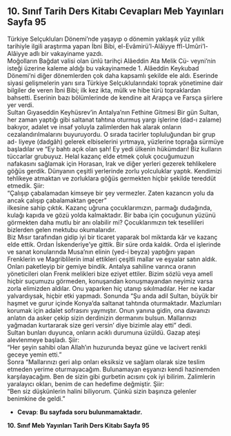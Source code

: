 ## 10. Sınıf Tarih Ders Kitabı Cevapları Meb Yayınları Sayfa 95

Türkiye Selçukluları Dönemi’nde yaşayıp o dönemin yaklaşık yüz yıllık tarihiyle ilgili araştırma yapan İbni Bibi, el-Evâmirü’l-Alâiyye ffl-Umûri’l-Alâiyye adlı bir vakayiname yazdı.  
 Moğolların Bağdat valisi olan ünlü tarihçi Alâeddin Ata Melik Cü- veyni’nin isteği üzerine kaleme aldığı bu vakayinamede 1. Alâeddin Keykubad Dönemi’ni diğer dönemlerden çok daha kapsamlı şekilde ele aldı. Eserinde siyasi gelişmelerin yanı sıra Türkiye Selçuklularındaki toprak yönetimine dair bilgiler de veren İbni Bibi; ilk kez ikta, mülk ve hibe türü topraklardan bahsetti. Eserinin bazı bölümlerinde de kendine ait Arapça ve Farsça şiirlere yer verdi.  
 Sultan Gıyaseddin Keyhüsrev’in Antalya’nın Fethine Gitmesi Bir gün Sultan, her zaman yaptığı gibi saltanat tahtına oturmuş yargı işlerine (dad-ı zalame) bakıyor, adalet ve insaf yoluyla zalimlerden hak alarak onların cezalandırılmalarını buyuruyordu. O sırada tacirler topluluğundan bir grup ad- liyeye (dadgâh) gelerek elbiselerini yırtmaya, yüzlerine toprağa sürmüye başladılar ve “Ey bahtı açık olan şah! Ey yedi ülkenin hükümdarı! Biz kulların tüccarlar grubuyuz. Helal kazanç elde etmek çoluk çocuğumuzun nafakasını sağlamak için Horasan, Irak ve diğer yerleri gezerek tehlikelere göğüs gerdik. Dünyanın çeşitli yerlerinde zorlu yolculuklar yaptık. Kendimizi tehlikeye atmaktan ve zorluklara göğüs germekten hiçbir şekilde tereddüt etmedik. Şiir:  
 “Çalışıp çabalamadan kimseye bir şey vermezler. Zaten kazancın yolu da ancak çalışıp çabalamaktan geçer”  
 ilkesine sahip çıktık. Kazanç uğruna çocuklarımızın, parmağı dudağında, kulağı kapıda ve gözü yolda kalmaktadır. Bir baba için çocuğunun yüzünü görmekten daha mutlu bir anı olabilir mi? Çocuklarımızın tek tesellileri bizlerden gelen mektubu okumalarıdır.  
 Biz Mısır tarafından gidip iyi bir ticaret yaparak bol miktarda kâr ve kazanç elde ettik. Ordan İskenderiye’ye gittik. Bir süre orda kaldık. Orda el işlerinde ve sanat konularında Musa’nın elinin (yed-i beyza) yaptığını yapan Frenklerin ve Magriblilerin imal ettikleri çeşitli mallar ve eşyalar satın aldık. Onları paketleyip bir gemiye bindik. Antalya sahiline varınca oranın yöneticileri olan Frenk melikleri bize eziyet ettiler. Bizim sözlü veya amelî hiçbir suçumuzu görmeden, konuşandan konuşmayandan neyimiz varsa zorla elimizden aldılar. Onu yaparken hiç utanıp sıkılmadılar. Her ne kadar yalvardıysak, hiçbir etki yapmadı. Sonunda “Şu anda adil Sultan, büyük bir haşmet ve gurur içinde Konya’da saltanat tahtında oturmaktadır. Mazlumları korumak için adalet sofrasını yaymıştır. Onun yanına gidin, ona davanızı anlatın da asker çekip sizin derdinizin dermanını bulsun. Mallarınızı yağmadan kurtararak size geri versin’ diye bizimle alay etti” dedi.  
 Sultan bunları duyunca, onların acıklı durumuna üzüldü. Gazap ateşi alevlenmeye başladı. Şiir:  
 “Her şeyin sahibi olan Allah’ın huzurunda beyaz güne ve lacivert renkli geceye yemin etti.”  
 Sonra “Mallarınızı geri alıp onları eksiksiz ve sağlam olarak size teslim etmeden yerime oturmayacağım. Bulunamayan eşyanızı kendi hazinemden karşılayacağım. Ben de sizin gibi gurbetin acısını çok iyi bilirim. Zalimlerin yaralayıcı okları, benim de can hedefime değmiştir. Şiir:  
 “Ben siz düşkünlerin halini biliyorum. Çünkü sizin başınıza gelenler benimkine de geldi.”

* **Cevap**: **Bu sayfada soru bulunmamaktadır.**

**10. Sınıf Meb Yayınları Tarih Ders Kitabı Sayfa 95**